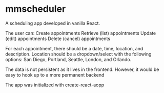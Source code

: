 # mmscheduler

A scheduling app developed in vanilla React. 

The user can: 
Create appointments 
Retrieve (list) appointments
Update (edit) appointments
Delete (cancel) appointments 

For each appointment, there should be a date, time, location, and description.
    Location should be a dropdown/select with the following options: San Diego, Portland, Seattle, London, and Orlando.


The data is not persistent as it lives in the frontend. However, it would be easy to hook up to a more permanent backend 

The app was initialized with create-react-aopp 


